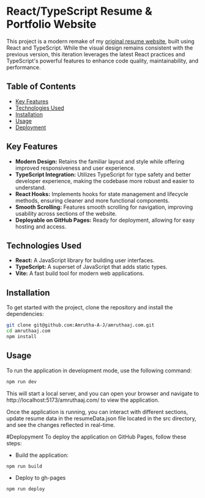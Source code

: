 # React/TypeScript Resume & Portfolio Website

This project is a modern remake of my [original resume website](https://github.com/Amrutha-A-J/amrutha_resume_old), built using React and TypeScript. While the visual design remains consistent with the previous version, this iteration leverages the latest React practices and TypeScript's powerful features to enhance code quality, maintainability, and performance.

## Table of Contents

- [Key Features](#key-features)
- [Technologies Used](#technologies-used)
- [Installation](#installation)
- [Usage](#usage)
- [Deployment](#deployment)

## Key Features

- **Modern Design:** Retains the familiar layout and style while offering improved responsiveness and user experience.
- **TypeScript Integration:** Utilizes TypeScript for type safety and better developer experience, making the codebase more robust and easier to understand.
- **React Hooks:** Implements hooks for state management and lifecycle methods, ensuring cleaner and more functional components.
- **Smooth Scrolling:** Features smooth scrolling for navigation, improving usability across sections of the website.
- **Deployable on GitHub Pages:** Ready for deployment, allowing for easy hosting and access.

## Technologies Used

- **React:** A JavaScript library for building user interfaces.
- **TypeScript:** A superset of JavaScript that adds static types.
- **Vite:** A fast build tool for modern web applications.

## Installation

To get started with the project, clone the repository and install the dependencies:

```bash
git clone git@github.com:Amrutha-A-J/amruthaaj.com.git
cd amruthaaj.com
npm install
```

## Usage
To run the application in development mode, use the following command:
```bash
npm run dev
```
This will start a local server, and you can open your browser and navigate to http://localhost:5173/amruthaaj.com/ to view the application.

Once the application is running, you can interact with different sections, update resume data in the resumeData.json file located in the src directory, and see the changes reflected in real-time.

#Deplopyment
To deploy the application on GitHub Pages, follow these steps:
- Build the application:
```bash
npm run build
```
- Deploy to gh-pages
```bash
npm run deploy
```